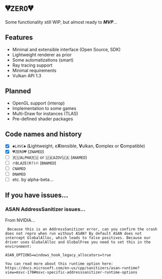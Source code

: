 # 💔`ZERO`💔

Some functionality still WIP, but almost ready to ***MVP***...

## Features

- Minimal and extensible interface (Open Source, SDK)
- Lightweight renderer as prior
- Some automatizations (smart)
- Ray tracing support
- Minimal requirements
- Vulkan API 1.3

## Planned

- OpenGL support (interop)
- Implementation to some games
- Multi-Draw for instances (TLAS)
- Pre-defined shader packages

## Code names and history

- [x] ♠`LXVC`♠ (**L**ightweight, e**X**tensible, **V**ulkan, **C**omplex or **C**ompatible)
- [x] 💔`ZERO`💔 (`ZNAMED`)
- [ ] 🇷🇺`ALPHA`🇷🇺 or 🇺🇦`AZOV`🇺🇦 (`ANAMED`)
- [ ] 🔥`BLAZE(R?)`🔥 (`BNAMED`)
- [ ] `CNAMED`
- [ ] `DNAMED`
- [ ] etc. by alpha-beta...

## If you have issues...

### ASAN AddressSanitizer issues...

From NVIDIA...

```
 Because this is an AddressSanitizer error, can you confirm the crash does not repro when run without ASAN? By default ASAN does not intercept GlobalAlloc, which leads to false positives. Because our driver uses GlobalAlloc and GlobalFree you need to set this in the environment:

ASAN_OPTIONS=windows_hook_legacy_allocators=true

You can read more about this runtime option here: https://docs.microsoft.com/en-us/cpp/sanitizers/asan-runtime?view=msvc-170#msvc-specific-addresssanitizer-runtime-options
```

